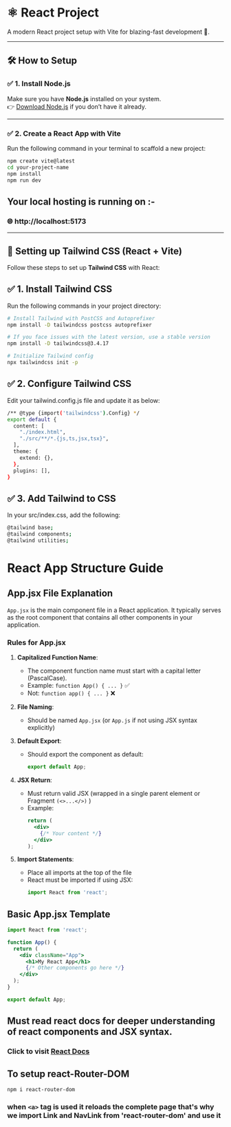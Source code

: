 # ⚛️ React Project

A modern React project setup with Vite for blazing-fast development 🚀.

---

## 🛠 How to Setup

### ✅ 1. Install Node.js
Make sure you have **Node.js** installed on your system.  
👉 [Download Node.js](https://nodejs.org/) if you don’t have it already.

---

### ✅ 2. Create a React App with Vite

Run the following command in your terminal to scaffold a new project:

```bash
npm create vite@latest
cd your-project-name
npm install
npm run dev
```

## Your local hosting is running on :-
### 🌐 http://localhost:5173

---

## 🎨 Setting up Tailwind CSS (React + Vite)

Follow these steps to set up **Tailwind CSS** with React:  


## ✅ 1. Install Tailwind CSS

Run the following commands in your project directory:  

```bash
# Install Tailwind with PostCSS and Autoprefixer
npm install -D tailwindcss postcss autoprefixer

# If you face issues with the latest version, use a stable version
npm install -D tailwindcss@3.4.17

# Initialize Tailwind config
npx tailwindcss init -p
```

## ✅ 2. Configure Tailwind CSS
Edit your tailwind.config.js file and update it as below:

```bash
/** @type {import('tailwindcss').Config} */
export default {
  content: [
    "./index.html",
    "./src/**/*.{js,ts,jsx,tsx}",
  ],
  theme: {
    extend: {},
  },
  plugins: [],
}
```
## ✅ 3. Add Tailwind to CSS
In your src/index.css, add the following:

```bash
@tailwind base;
@tailwind components;
@tailwind utilities;
```

# React App Structure Guide

## App.jsx File Explanation

`App.jsx` is the main component file in a React application. It typically serves as the root component that contains all other components in your application.

### Rules for App.jsx

1. **Capitalized Function Name**: 
   - The component function name must start with a capital letter (PascalCase).
   - Example: `function App() { ... }` ✅
   - Not: `function app() { ... }` ❌

2. **File Naming**:
   - Should be named `App.jsx` (or `App.js` if not using JSX syntax explicitly)

3. **Default Export**:
   - Should export the component as default:
     ```jsx
     export default App;
     ```

4. **JSX Return**:
   - Must return valid JSX (wrapped in a single parent element or Fragment  ```(<>...</>)``` )
   - Example:
     ```jsx
     return (
       <div>
         {/* Your content */}
       </div>
     );
     ```

5. **Import Statements**:
   - Place all imports at the top of the file
   - React must be imported if using JSX:
     ```jsx
     import React from 'react';
     ```

## Basic App.jsx Template

```jsx
import React from 'react';

function App() {
  return (
    <div className="App">
      <h1>My React App</h1>
      {/* Other components go here */}
    </div>
  );
}

export default App;

```
## Must read react docs for deeper understanding of react components and JSX syntax. 
### Click to visit [React Docs](https://react.dev/reference/react)


## To setup react-Router-DOM
```
npm i react-router-dom
```

### when ```<a>``` tag is used it reloads the complete page that's why we import Link and NavLink from 'react-router-dom' and use it 